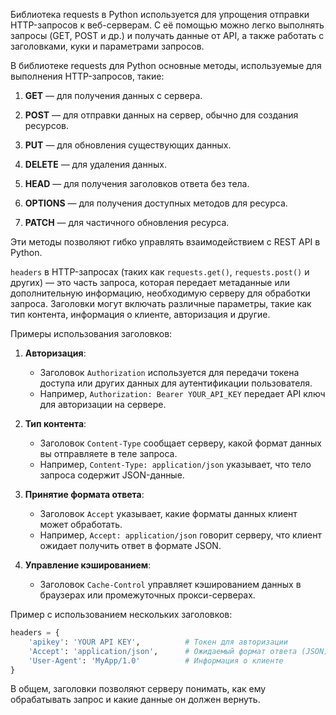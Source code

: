 Библиотека requests в Python используется для упрощения отправки HTTP-запросов к веб-серверам. С её помощью можно легко выполнять запросы (GET, POST и др.) и получать данные от API, а также работать с заголовками, куки и параметрами запросов.

В библиотеке requests для Python основные методы, используемые для выполнения HTTP-запросов, такие:

1. **GET** — для получения данных с сервера.

2. **POST** — для отправки данных на сервер, обычно для создания ресурсов.

3. **PUT** — для обновления существующих данных.

4. **DELETE** — для удаления данных.

5. **HEAD** — для получения заголовков ответа без тела.

6. **OPTIONS** — для получения доступных методов для ресурса.

7. **PATCH** — для частичного обновления ресурса.

  

Эти методы позволяют гибко управлять взаимодействием с REST API в Python.


`headers` в HTTP-запросах (таких как `requests.get()`, `requests.post()` и других) — это часть запроса, которая передает метаданные или дополнительную информацию, необходимую серверу для обработки запроса. Заголовки могут включать различные параметры, такие как тип контента, информация о клиенте, авторизация и другие.

Примеры использования заголовков:

1. **Авторизация**:
   - Заголовок `Authorization` используется для передачи токена доступа или других данных для аутентификации пользователя.
   - Например, `Authorization: Bearer YOUR_API_KEY` передает API ключ для авторизации на сервере.

2. **Тип контента**:
   - Заголовок `Content-Type` сообщает серверу, какой формат данных вы отправляете в теле запроса.
   - Например, `Content-Type: application/json` указывает, что тело запроса содержит JSON-данные.

3. **Принятие формата ответа**:
   - Заголовок `Accept` указывает, какие форматы данных клиент может обработать.
   - Например, `Accept: application/json` говорит серверу, что клиент ожидает получить ответ в формате JSON.

4. **Управление кэшированием**:
   - Заголовок `Cache-Control` управляет кэшированием данных в браузерах или промежуточных прокси-серверах.

Пример с использованием нескольких заголовков:

```python
headers = {
    'apikey': 'YOUR API KEY',          # Токен для авторизации
    'Accept': 'application/json',      # Ожидаемый формат ответа (JSON)
    'User-Agent': 'MyApp/1.0'          # Информация о клиенте
}
```

В общем, заголовки позволяют серверу понимать, как ему обрабатывать запрос и какие данные он должен вернуть.